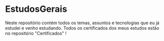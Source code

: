 # EstudosGerais
Neste repositório contém todos os temas, assuntos e tecnologias que eu já estudei e venho estudando.
Todos os certificados dos meus estudos estão no repositório "Certificados" !

